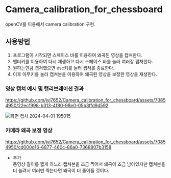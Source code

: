 # Camera_calibration_for_chessboard
openCV를 이용해서 camera calibration 구현.

## 사용방법
1. 프로그램이 시작되면 스페이스 바를 이용하여 왜곡된 영상을 캡쳐한다.
2. 엔터키를 이용하여 다시 재생하고 다시 스페이스 바를 눌러 여러장 캡쳐한다.
3. 원하는만큼 캡쳐했으면 esc키를 눌러 캡쳐를 종료한다.
4. 이후 아무키를 눌러 캡쳐본을 이용하여 왜곡된 영상을 보정한 영상을 재생한다.   


### 영상 캡쳐 예시 및 캘리브레이션 결과
https://github.com/jyj7652/Camera_calibration_for_chessboard/assets/70854950/22ec1998-b313-4f80-98e0-05b3ffd9d592   

![화면 캡처 2024-04-01 195015](https://github.com/jyj7652/Camera_calibration_for_chessboard/assets/70854950/ed8ee1fb-0c55-499c-80b7-b8ff9ae9f948)   


### 카메라 왜곡 보정 영상   

https://github.com/jyj7652/Camera_calibration_for_chessboard/assets/70854950/cd000d16-6877-460c-86a0-7368807b3158

* 추가   
  동영상 길이를 짧게 하느라 캡쳐본을 조금 찍어서 왜곡이 조금 남아있지만
  캡쳐본을 더 늘려서 여러번 찍는다면 왜곡이 더 줄어들 것이다.

